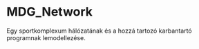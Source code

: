 # MDG_Network
Egy sportkomplexum hálózatának és a hozzá tartozó karbantartó programnak lemodellezése.
